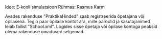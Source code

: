 Idee: E-kooli simulatsioon
Rühmas: Rasmus Karm

Avades rakenduse "PraktikaHinded" saab registreerida õpetajana või õpilasena.
Tegin paar õpilase kontot ära, mille paroolid ja kasutajanimed leiab failist "School.xml".
Logides sisse õpetaja või õpilase kontoga peaksid olema rakenduse omadused selgemad.
